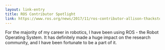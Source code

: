 ```yaml
---
layout: link-entry
title: ROS Contributor Spotlight
link: https://www.ros.org/news/2017/11/ros-contributor-allison-thackston.html
---
```

For the majority of my career in robotics, I have been using ROS - the Robot Operating System.  It has definitely made a huge impact on the research community, and I have been fortunate to be a part of it.
